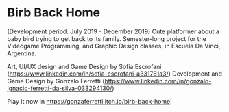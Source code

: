 # Birb Back Home
(Development period: July 2019 - December 2019)
Cute platformer about a baby bird trying to get back to its family. Semester-long project for the Videogame Programming, and Graphic Design classes, in Escuela Da Vinci, Argentina.

Art, UI/UX design and Game Design by Sofia Escrofani (https://www.linkedin.com/in/sofia-escrofani-a331781a3/)
Development and Game Design by Gonzalo Ferretti (https://www.linkedin.com/in/gonzalo-ignacio-ferretti-da-silva-033294130/)

Play it now in https://gonzaferretti.itch.io/birb-back-home!
